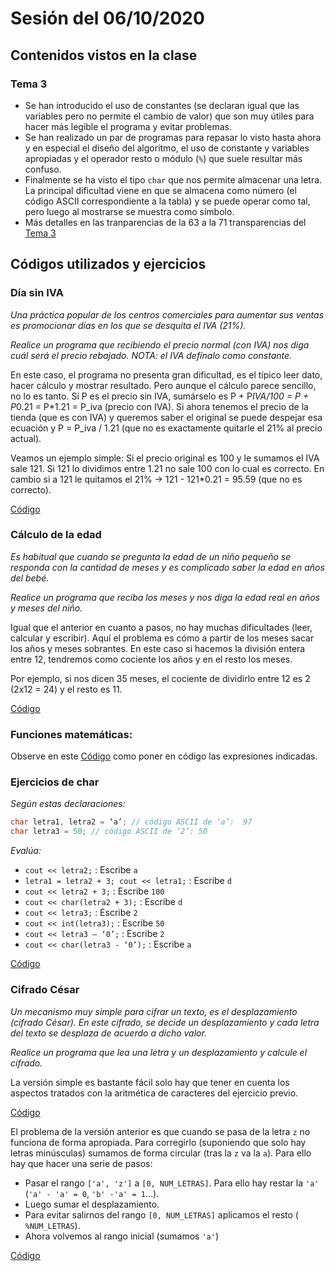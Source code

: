 # Sesión del 06/10/2020

## Contenidos vistos en la clase

### Tema 3
* Se han introducido el uso de constantes (se declaran igual que las variables pero no permite el cambio de valor) que son muy útiles para hacer más legible el programa y evitar problemas.
* Se han realizado un par de programas para repasar lo visto hasta ahora y en especial el diseño del algoritmo, el uso de constante y variables apropiadas y el operador resto o módulo (`%`) que suele resultar más confuso.
* Finalmente se ha visto el tipo `char` que nos permite almacenar una letra. La principal dificultad viene en que se almacena como número (el código ASCII correspondiente a la tabla) y se puede operar como tal, pero luego al mostrarse se muestra como símbolo.
* Más detalles en las tranparencias de la 63 a la 71 transparencias del [Tema 3](https://eii.cv.uma.es/pluginfile.php/233673/mod_resource/content/3/Tema%203.pdf)

## Códigos utilizados y ejercicios

### Día sin IVA

*Una práctica popular de los centros comerciales para aumentar sus ventas es promocionar días en los que se desquita el IVA (21%).*

*Realice un programa que recibiendo el precio normal (con IVA) nos diga cuál será el precio rebajado. NOTA: el IVA defínalo como constante.*

En este caso, el programa no presenta gran dificultad, es el típico leer dato, hacer cálculo y mostrar resultado. Pero aunque el cálculo parece sencillo, no lo es tanto. Si P es el precio sin IVA, sumárselo es P + P*IVA/100 = P + P*0.21 = P*1.21 = P_iva (precio con IVA). Si ahora tenemos el precio de la tienda (que es con IVA) y queremos saber el original se puede despejar esa ecuación y P = P_iva / 1.21 (que no es exactamente quitarle el 21% al precio actual).

Veamos un ejemplo simple: Si el precio original es 100 y le sumamos el IVA sale 121. Si 121 lo dividimos entre 1.21 no sale 100 con lo cual es correcto. En cambio si a 121 le quitamos el 21% -> 121 - 121*0.21 = 95.59 (que no es correcto).

[Código](sesion20.10.06/dia_sin_iva.cpp)

### Cálculo de la edad

*Es habitual que cuando se pregunta la edad de un niño pequeño se responda con la cantidad de meses y es complicado saber la edad en años del bebé.*

*Realice un programa que reciba los meses y nos diga la edad real en años y meses del niño.*

Igual que el anterior en cuanto a pasos, no hay muchas dificultades (leer, calcular y escribir). Aquí el problema es cómo a partir de los meses sacar los años y meses sobrantes. En este caso si hacemos la división entera entre 12, tendremos como cociente los años y en el resto los meses.

Por ejemplo, si nos dicen 35 meses, el cociente de dividirlo entre 12 es 2 (2x12 = 24) y el resto es 11.

[Código](sesion20.10.06/calculo_edad.cpp)

### Funciones matemáticas:

Observe en este [Código](sesion20.10.06/funciones_matematicas.cpp) como poner en código las expresiones indicadas.

### Ejercicios de char

*Según estas declaraciones:*

```cpp
char letra1, letra2 = ‘a’; // código ASCII de ‘a’:  97
char letra3 = 50; // código ASCII de ‘2’: 50
````
*Evalúa:*
* `cout << letra2;` : Escribe `a`
* `letra1 = letra2 + 3; cout << letra1;` : Escribe `d`	
* `cout << letra2 + 3;` : Escribe `100`
* `cout << char(letra2 + 3);` : Escribe `d`		
* `cout << letra3;` : Escribe `2`	
* `cout << int(letra3);` : Escribe `50`
* `cout << letra3 – ‘0’;` :	Escribe `2`			
* `cout << char(letra3 - ‘0’);` : Escribe `a`

[Código](sesion20.10.06/escritura_char.cpp)

### Cifrado César

*Un mecanismo muy simple para cifrar un texto, es el desplazamiento (cifrado César). En este cifrado, se decide un desplazamiento y cada letra del texto se desplaza  de acuerdo a dicho valor.*

*Realice un programa que lea una letra y un desplazamiento y calcule el cifrado.*

La versión simple es bastante fácil solo hay que tener en cuenta los aspectos tratados con la aritmética de caracteres del ejercicio previo.

[Código](sesion20.10.06/cifrado_cesar_simple.cpp)

El problema de la versión anterior es que cuando se pasa de la letra `z` no funciona de forma apropiada. Para corregirlo (suponiendo que solo hay letras minúsculas) sumamos de forma circular (tras la `z` va la `a`). Para ello hay que hacer una serie de pasos:

* Pasar el rango `['a', 'z']` a `[0, NUM_LETRAS]`. Para ello hay restar la `'a'` (`'a' - 'a' = 0`, `'b' -'a' = 1`...).
* Luego sumar el desplazamiento.
* Para evitar salirnos del rango `[0, NUM_LETRAS]` aplicamos el resto ( `%NUM_LETRAS`).
* Ahora volvemos al rango inicial (sumamos `'a'`)

[Código](sesion20.10.06/cifrado_cesar_circular.cpp)




